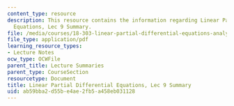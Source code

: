 ```yaml
---
content_type: resource
description: This resource contains the information regarding Linear Partial Differential
  Equations, Lec 9 Summary.
file: /media/courses/18-303-linear-partial-differential-equations-analysis-and-numerics-fall-2014/ab59bba2d55be4ae2fb5a458eb031128_MIT18_303F14_Lecture9.pdf
file_type: application/pdf
learning_resource_types:
- Lecture Notes
ocw_type: OCWFile
parent_title: Lecture Summaries
parent_type: CourseSection
resourcetype: Document
title: Linear Partial Differential Equations, Lec 9 Summary
uid: ab59bba2-d55b-e4ae-2fb5-a458eb031128
---
```

